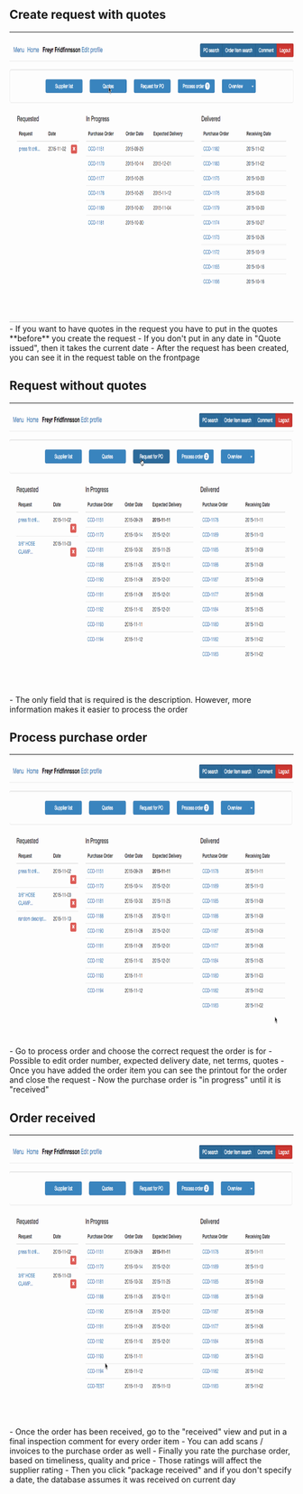 ## Create request with quotes
----------------------------
<img src="../images for markdown/gif_guides/Purchasing/CreateRequestWithQuote3.gif" alt="QuoteRequest" width='800' height='500'/>
- If you want to have quotes in the request you have to put in the quotes **before** you create the request
- If you don't put in any date in "Quote issued", then it takes the current date   
- After the request has been created, you can see it in the request table on the frontpage

## Request without quotes
----------------------------
<img src="../images for markdown/gif_guides/Purchasing/request.gif" alt="Request" width='800' height='500'/>
- The only field that is required is the description. However, more information makes it easier to process the order

## Process purchase order
----------------------------
<img src="../images for markdown/gif_guides/Purchasing/ProcessOrder2.gif" alt="ProcessOrder" width='800' height='500'/>
- Go to process order and choose the correct request the order is for
- Possible to edit order number, expected delivery date, net terms, quotes
- Once you have added the order item you can see the printout for the order and close the request
- Now the purchase order is "in progress" until it is "received"

## Order received
---------------------------
<img src="../images for markdown/gif_guides/Purchasing/ReceiveOrder2.gif" alt="ReceiveOrder" width='800' height='500'/>
- Once the order has been received, go to the "received" view and put in a final inspection comment for every order item
- You can add scans / invoices to the purchase order as well
- Finally you rate the purchase order, based on timeliness, quality and price
- Those ratings will affect the supplier rating
- Then you click "package received" and if you don't specify a date, the database assumes it was received on current day
